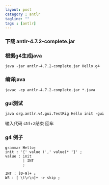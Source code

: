 ```yaml
---
layout: post
category : antlr
tagline: ""
tags : [antlr]
---
```


###  下载 antlr-4.7.2-complete.jar

###  根据g4生成java

```
java -jar antlr-4.7.2-complete.jar Hello.g4
```

###  编译java

```
javac -cp antlr-4.7.2-complete.jar *.java
```

###  gui测试

```
java org.antlr.v4.gui.TestRig Hello init -gui
```

输入代码 ctrl+z结束 回车

	
### g4 例子

```g4
grammar Hello;
init : '{' value (',' value)* '}' ;
value : init
		| INT
		;
		
INT : [0-9]+ ;
WS : [ \t\r\n]+ -> skip ;
```
